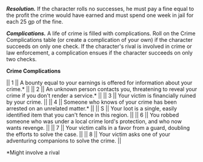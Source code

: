 ***Resolution.*** If the character rolls no successes, he must pay a fine equal to the profit the crime would have earned and must spend one week in jail for each 25 gp of the fine. 

***Complications.*** A life of crime is filled with complications. Roll on the Crime Complications table (or create a complication of your own) if the character succeeds on only one check. If the character's rival is involved in crime or law enforcement, a complication ensues if the character succeeds on only two checks.

**Crime Complications**

|| 1 || A bounty equal to your earnings is offered for information about your crime.\* ||
|| 2 || An unknown person contacts you, threatening to reveal your crime if you don't render a service.\* ||
|| 3 || Your victim is financially ruined by your crime. ||
|| 4 || Someone who knows of your crime has been arrested on an unrelated matter.\* ||
|| S || Your loot is a single, easily identified item that you can't fence in this region. ||
|| 6 || You robbed someone who was under a local crime lord's protection, and who now wants revenge. ||
|| 7 || Your victim calls in a favor from a guard, doubling the efforts to solve the case. ||
|| 8 || Your victim asks one of your adventuring companions to solve the crime. ||

\*Might involve a rival